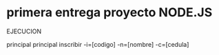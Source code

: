 # primera entrega proyecto NODE.JS

EJECUCION

principal
principal inscribir -i=[codigo] -n=[nombre] -c=[cedula]
